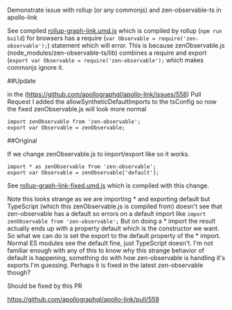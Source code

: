 Demonstrate issue with rollup (or any commonjs) and zen-observable-ts in apollo-link

See compiled [rollup-graph-link.umd.js](https://github.com/acoreyj/apollo-link-observable-rollup-issue/blob/master/rollup-graph-link.umd.js) which is compiled by rollup (`npm run build`) for browsers has a require (`var Observable = require('zen-observable');`) statement which will error. This is because zenObservable.js (node_modules/zen-observable-ts/lib) combines a require and export (`export var Observable = require('zen-observable');` which makes commonjs ignore it.



##Update 

in the (https://github.com/apollographql/apollo-link/issues/558) Pull Request I added the allowSyntheticDefaultImports to the tsConfig so now the fixed zenObservable.js will look more normal

```
import zenObservable from 'zen-observable';
export var Observable = zenObservable;
```


##Original

If we change zenObservable.js to import/export like so it works.

```
import * as zenObservable from 'zen-observable';
export var Observable = zenObservable['default'];
```

See [rollup-graph-link-fixed.umd.js](https://github.com/acoreyj/apollo-link-observable-rollup-issue/blob/master/rollup-graph-link-fixed.umd.js) which is compiled with this change.

Note this looks strange as we are importing * and exporting default but TypeScript (which this zenObservable.js is compiled from) doesn't see that zen-observable has a default so errors on a default import like `import zenObservable from 'zen-observable';`
But on doing a * import the result actually ends up with a property default which is the constructor we want. So what we can do is set the export to the default property of the * import. Normal ES modules see the default fine, just TypeScript doesn't. I'm not familiar enough with any of this to know why this strange behavior of default is happening, something do with how zen-observable is handling it's exports I'm guessing. Perhaps it is fixed in the latest zen-observable though? 

Should be fixed by this PR

https://github.com/apollographql/apollo-link/pull/559